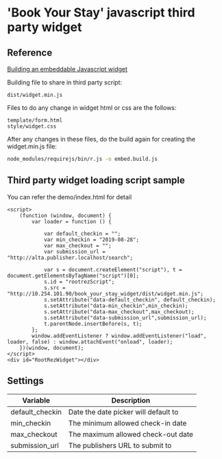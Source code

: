 # 'Book Your Stay' javascript third party widget

## Reference
[Building an embeddable Javascript widget](https://thomassileo.name/blog/2014/03/27/building-an-embeddable-javascript-widget-third-party-javascript/)


Building file to share in third party script:

```text
dist/widget.min.js
```

Files to do any change in widget html or css are the follows:
```text
template/form.html
style/widget.css
```

After any changes in these files, do the build again for creating the widget.min.js file: 
```bash
node_modules/requirejs/bin/r.js -o embed.build.js
```

## Third party widget loading script sample

You can refer the demo/index.html for detail

```text
<script>
    (function (window, document) {
        var loader = function () {

            var default_checkin = "";
            var min_checkin = "2019-08-28"; 
            var max_checkout = "";
            var submission_url = "http://alta.publisher.localhost/search";

            var s = document.createElement("script"), t = document.getElementsByTagName("script")[0];                 
            s.id = "rootrezScript";
            s.src = "http://10.254.101.90/book_your_stay_widget/dist/widget.min.js";
            s.setAttribute("data-default_checkin", default_checkin);
            s.setAttribute("data-min_checkin",min_checkin);
            s.setAttribute("data-max_checkout",max_checkout);
            s.setAttribute("data-submission_url",submission_url);
            t.parentNode.insertBefore(s, t);
        };
        window.addEventListener ? window.addEventListener("load", loader, false) : window.attachEvent("onload", loader);
    })(window, document);
</script>
<div id="RootRezWidget"></div> 
```

## Settings

| Variable      | Description |
| ----------- | ----------- |
| default_checkin      | Date the date picker will default to        |
| min_checkin   | The minimum allowed check-in date        |
| max_checkout   | The maximum allowed check-out date        |
| submission_url   | The publishers URL to submit to        |
